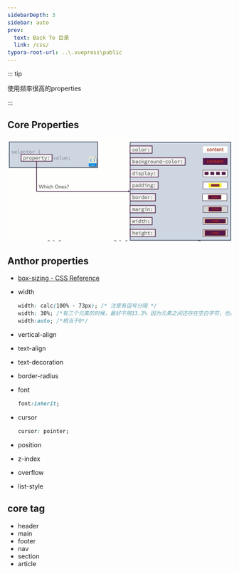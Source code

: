 ```yaml
---
sidebarDepth: 3
sidebar: auto
prev:
  text: Back To 目录
  link: /css/
typora-root-url: ..\.vuepress\public
---
```




::: tip

使用频率很高的properties

:::

## Core Properties

![202112081621574](../.vuepress/public/images/css/202112081621574.jpg)

## Anthor properties

- [box-sizing - CSS Reference](https://cssreference.io/property/box-sizing/)

- width

  ```css
  width: calc(100% - 73px); /* 注意有逗号分隔 */
  width: 30%; /*有三个元素的时候，最好不用33.3% 因为元素之间还存在空白字符，也占据空间*/
  width:auto; /*相当于0*/
  ```

-  vertical-align

-  text-align

-  text-decoration

-  border-radius

-  font

   ```css
   font:inherit;
   ```

-  cursor

   ```css
   cursor: pointer;
   ```

- position

- z-index

- overflow

- list-style

## core tag

- header
- main
- footer
- nav
- section
- article
